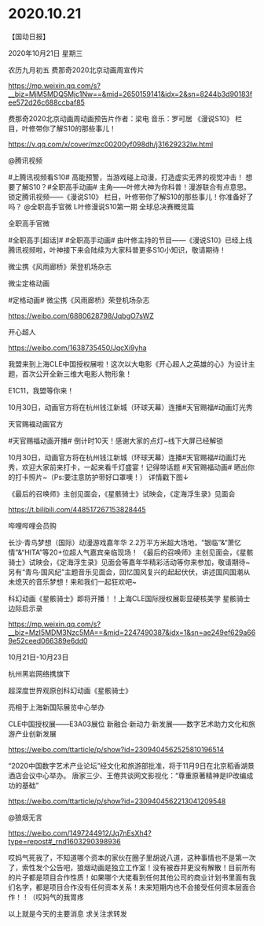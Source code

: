 # 2020.10.21


【国动日报】

2020年10月21日  星期三

农历九月初五
 费那奇2020北京动画周宣传片

https://mp.weixin.qq.com/s?__biz=MjM5MDQ5Mjc1Nw==&mid=2650159141&idx=2&sn=8244b3d90183fee572d26c688ccbaf85

费那奇2020北京动画周动画预告片作者：梁电 音乐：罗可居
《漫说S10》 栏目，叶修带你了解S10的那些事儿！

https://v.qq.com/x/cover/mzc00200yf098dh/j31629232lw.html

@腾讯视频

#上腾讯视频看S10#
高能预警，当游戏碰上动漫，打造虚实无界的视觉冲击！
想要了解S10？#全职高手动画# 主角——叶修大神为你科普！漫游联合有点意思。锁定腾讯视频——《漫说S10》 栏目，叶修带你了解S10的那些事儿！你准备好了吗？
@全职高手官微
L叶修漫说S10第一期 全球总决赛概览篇      

全职高手官微             

#全职高手[超话]#  #全职高手动画#  由叶修主持的节目——《漫说S10》已经上线腾讯视频啦，叶神接下来会陆续为大家科普更多S10小知识，敬请期待！

 
微尘携《风雨廊桥》荣登机场杂志

微尘定格动画             

#定格动画# 微尘携《风雨廊桥》荣登机场杂志

https://weibo.com/6880628798/JqbgO7sWZ




开心超人

https://weibo.com/1638735450/JqcXi9yha            

我盟来到上海CLE中国授权展啦！这次以大电影《开心超人之英雄的心》为设计主题，首次公开全新三维大电影人物形象！

E1C11，我盟等你来！




10月30日，动画官方将在杭州钱江新城（环球天幕）连播#天官赐福#动画灯光秀

天官赐福动画官方

#天官赐福动画开播# 倒计时10天！感谢大家的点灯~线下大屏已经解锁


10月30日，动画官方将在杭州钱江新城（环球天幕）连播#天官赐福#动画灯光秀，欢迎大家前来打卡，一起来看千灯盛宴！记得带话题 #天官赐福动画# 晒出你的打卡照片~（Ps:要注意防护带好口罩噢！）
详情戳下图↓


《最后的召唤师》主创见面会，《星骸骑士》试映会，《定海浮生录》见面会

https://t.bilibili.com/448517267153828445

哔哩哔哩会员购

长沙·青鸟梦想（国际）动漫游戏嘉年华
2.2万平方米超大场地，“银临”&“萧忆情”&“HITA”等20+位超人气嘉宾亲临现场！
《最后的召唤师》主创见面会，《星骸骑士》试映会，《定海浮生录》见面会等嘉年华精彩活动等你来参加，敬请期待~
另有“青鸟·国风纪”主题音乐见面会，回忆国风复兴的起起伏伏，讲述国风国潮从未熄灭的音乐梦想！来和我们一起狂欢吧~




科幻动画《星骸骑士》即将开播！！上海CLE国际授权展彰显硬核美学
星骸骑士 边际启示录

https://mp.weixin.qq.com/s?__biz=MzI5MDM3Nzc5MA==&mid=2247490387&idx=1&sn=ae249ef629a669e52ceed066389e6dd0

10月21日-10月23日

杭州黑岩网络携旗下

超深度世界观原创科幻动画《星骸骑士》

亮相于上海新国际展览中心举办

CLE中国授权展——E3A03展位
新融合·新动力·新发展——数字艺术助力文化和旅游产业创新发展

https://weibo.com/ttarticle/p/show?id=2309404562525810196514

“2020中国数字艺术产业论坛”经文化和旅游部批准，将于11月9日在北京稻香湖景酒店会议中心举办。
唐家三少、王倦共谈网文影视化：“尊重原著精神是IP改编成功的基础”

https://weibo.com/ttarticle/p/show?id=2309404562213041209548

@狼烟无言

https://weibo.com/1497244912/Jq7nEsXh4?type=repost#_rnd1603290398936

哎妈气死我了，不知道哪个资本的家伙在圈子里胡说八道，这种事情也不是第一次了，索性发个公告吧，狼烟动画是独立工作室！没有被吞并更没有解散！目前所有的片子都是项目合作性质！如果哪个大佬看到任何其他公司的商业计划书里面有我们名字，都是项目合作没有任何资本关系！未来短期内也不会接受任何资本层面合作！！（哎妈气的我胃疼


以上就是今天的主要消息
求关注求转发







